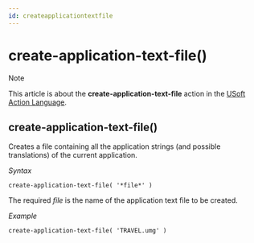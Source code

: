 ```yaml
---
id: createapplicationtextfile
---
```


# create-application-text-file()



> [!NOTE]
> This article is about the **create-application-text-file** action in the [USoft Action Language](/docs/Task_flow/Action_Language_reference/USoft_Action_Language.md).

## **create-application-text-file()**

Creates a file containing all the application strings (and possible translations) of the current application.

*Syntax*

```
create-application-text-file( '*file*' )
```

The required *file* is the name of the application text file to be created.

*Example*

```
create-application-text-file( 'TRAVEL.umg' )
```

 